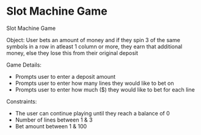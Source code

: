 # Slot Machine Game
Slot Machine Game

Object: User bets an amount of money and if they spin 3 of the same symbols in a row in atleast 1 column or more, they earn that additional money, else they lose this from their original deposit

Game Details:
- Prompts user to enter a deposit amount
- Prompts user to enter how many lines they would like to bet on
- Prompts user to enter how much ($) they would like to bet for each line

Constraints:
- The user can continue playing until they reach a balance of 0
- Number of lines between 1 & 3
- Bet amount between 1 & 100
